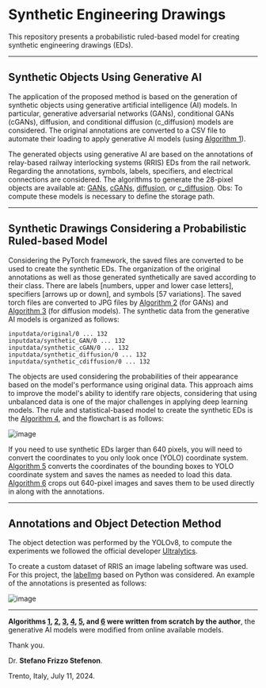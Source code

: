 # Synthetic Engineering Drawings

This repository presents a probabilistic ruled-based model for creating synthetic engineering drawings (EDs). 

---

## Synthetic Objects Using Generative AI

The application of the proposed method is based on the generation of synthetic objects using generative artificial intelligence (AI) models. In particular, generative adversarial networks (GANs), conditional GANs (cGANs), diffusion, and conditional diffusion (c_diffusion) models are considered. The original annotations are converted to a CSV file to automate their loading to apply generative AI models (using [Algorithm 1](https://github.com/SFStefenon/synthetic_ED/blob/main/Colabs/save_CSV_file_from_images_annotated.ipynb)).

The generated objects using generative AI are based on the annotations of relay-based railway interlocking systems (RRIS) EDs from the rail network. Regarding the annotations,  symbols, labels, specifiers, and electrical connections are considered. The algorithms to generate the 28-pixel objects are available at:
[GANs](https://github.com/SFStefenon/synthetic_ED/blob/main/Colabs/gans.ipynb), 
[cGANs](https://github.com/SFStefenon/synthetic_ED/blob/main/Colabs/c_gans.ipynb), 
[diffusion](https://github.com/SFStefenon/synthetic_ED/blob/main/Colabs/diffusion_m2.ipynb), or 
[c_diffusion](https://github.com/SFStefenon/synthetic_ED/blob/main/Colabs/c_difussion.ipynb). Obs: To compute these models is necessary to define the storage path.

---

## Synthetic Drawings Considering a Probabilistic Ruled-based Model

Considering the PyTorch framework, the saved files are converted to be used to create the synthetic EDs. The organization of the original annotations as well as those generated synthetically are saved according to their class. There are labels [numbers, upper and lower case letters], specifiers [arrows up or down], and symbols [57 variations]. The saved torch files are converted to JPG files by [Algorithm 2](https://github.com/SFStefenon/synthetic_ED/blob/main/Colabs/c_gan_convert_to_jpg.ipynb) (for GANs) and [Algorithm 3](https://github.com/SFStefenon/synthetic_ED/blob/main/Colabs/c_diffusion_convert_to_jpg.ipynb) (for diffusion models). The synthetic data from the generative AI models is organized as follows:
```
inputdata/original/0 ... 132
inputdata/synthetic_GAN/0 ... 132
inputdata/synthetic_cGAN/0 ... 132
inputdata/synthetic_diffusion/0 ... 132
inputdata/synthetic_cdiffusion/0 ... 132
```

The objects are used considering the probabilities of their appearance based on the model's performance using original data. This approach aims to improve the model's ability to identify rare objects, considering that using unbalanced data is one of the major challenges in applying deep learning models. The rule and statistical-based model to create the synthetic EDs is the [Algorithm 4](https://github.com/SFStefenon/synthetic_ED/blob/main/Colabs/synthetic_EDs.ipynb), and the flowchart is as follows:

![image](https://github.com/SFStefenon/synthetic_ED/assets/88292916/6377cc69-2606-4940-8b45-8cc3494283b9)

If you need to use synthetic EDs larger than 640 pixels, you will need to convert the coordinates to you only look once (YOLO) coordinate system. [Algorithm 5](https://github.com/SFStefenon/synthetic_ED/blob/main/Colabs/save_640_640_BBs_for_YOLO.ipynb) converts the coordinates of the bounding boxes to YOLO coordinate system and saves the names as needed to load this data. [Algorithm 6](https://github.com/SFStefenon/synthetic_ED/blob/main/Colabs/save_640_640_slide_window_for_YOLO.ipynb) crops out 640-pixel images and saves them to be used directly in along with the annotations.

---

## Annotations and Object Detection Method

The object detection was performed by the YOLOv8, to compute the experiments we followed the official developer [Ultralytics](https://github.com/ultralytics/ultralytics).

To create a custom dataset of RRIS an image labeling software was used. For this project, the [labelImg](https://github.com/heartexlabs/labelImg) based on Python was considered. An example of the annotations is presented as follows:

![image](https://github.com/SFStefenon/synthetic_ED/assets/88292916/5484c24f-65e2-4b41-b052-450772162d01)


---

**Algorithms [1](https://github.com/SFStefenon/synthetic_ED/blob/main/Colabs/save_CSV_file_from_images_annotated.ipynb), [2](https://github.com/SFStefenon/synthetic_ED/blob/main/Colabs/c_gan_convert_to_jpg.ipynb), [3](https://github.com/SFStefenon/synthetic_ED/blob/main/Colabs/c_diffusion_convert_to_jpg.ipynb), [4](https://github.com/SFStefenon/synthetic_ED/blob/main/Colabs/synthetic_EDs.ipynb), [5](https://github.com/SFStefenon/synthetic_ED/blob/main/Colabs/save_640_640_BBs_for_YOLO.ipynb), and [6](https://github.com/SFStefenon/synthetic_ED/blob/main/Colabs/save_640_640_slide_window_for_YOLO.ipynb) were written from scratch by the author**, the generative AI models were modified from online available models.

Thank you.

Dr. **Stefano Frizzo Stefenon**.

Trento, Italy, July 11, 2024.
